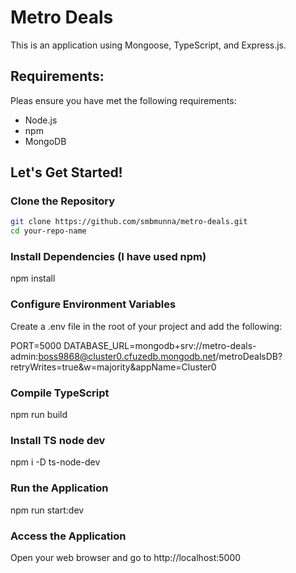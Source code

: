 # Metro Deals

This is an application using Mongoose, TypeScript, and Express.js.

## Requirements:

Pleas ensure you have met the following requirements:

- Node.js
- npm
- MongoDB

## Let's Get Started!

### Clone the Repository

```bash
git clone https://github.com/smbmunna/metro-deals.git
cd your-repo-name
```

### Install Dependencies (I have used npm)

npm install

### Configure Environment Variables

Create a .env file in the root of your project and add the following:

PORT=5000
DATABASE_URL=mongodb+srv://metro-deals-admin:boss9868@cluster0.cfuzedb.mongodb.net/metroDealsDB?retryWrites=true&w=majority&appName=Cluster0

### Compile TypeScript

npm run build

### Install TS node dev

npm i -D ts-node-dev

### Run the Application

npm run start:dev

### Access the Application

Open your web browser and go to http://localhost:5000
